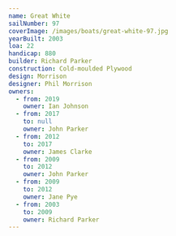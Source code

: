 ```yaml
---
name: Great White
sailNumber: 97
coverImage: /images/boats/great-white-97.jpg
yearBuilt: 2003
loa: 22
handicap: 880
builder: Richard Parker
construction: Cold-moulded Plywood
design: Morrison
designer: Phil Morrison
owners:
  - from: 2019
    owner: Ian Johnson
  - from: 2017
    to: null
    owner: John Parker
  - from: 2012
    to: 2017
    owner: James Clarke
  - from: 2009
    to: 2012
    owner: John Parker
  - from: 2009
    to: 2012
    owner: Jane Pye
  - from: 2003
    to: 2009
    owner: Richard Parker
---
```

